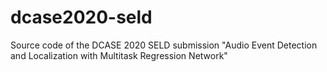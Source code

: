# dcase2020-seld
Source code of the DCASE 2020 SELD submission "Audio Event Detection and Localization with Multitask Regression Network"
